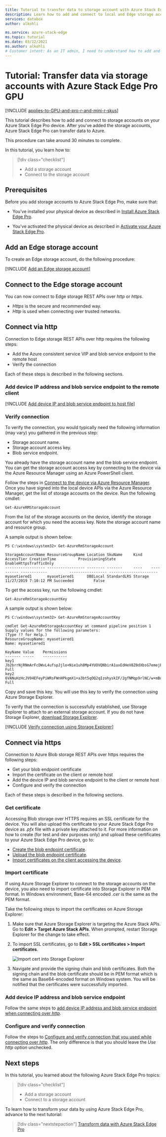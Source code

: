 ```yaml
---
title: Tutorial to transfer data to storage account with Azure Stack Edge Pro GPU| Microsoft Docs
description: Learn how to add and connect to local and Edge storage accounts on Azure Stack Edge Pro GPU device.
services: databox
author: alkohli

ms.service: azure-stack-edge
ms.topic: tutorial
ms.date: 03/12/2021
ms.author: alkohli
# Customer intent: As an IT admin, I need to understand how to add and connect to storage accounts on Azure Stack Edge Pro so I can use it to transfer data to Azure.
---
```

# Tutorial: Transfer data via storage accounts with Azure Stack Edge Pro GPU 

[!INCLUDE [applies-to-GPU-and-pro-r-and-mini-r-skus](../../includes/azure-stack-edge-applies-to-gpu-pro-r-mini-r-sku.md)]

This tutorial describes how to add and connect to storage accounts on your Azure Stack Edge Pro device. After you've added the storage accounts, Azure Stack Edge Pro can transfer data to Azure.

This procedure can take around 30 minutes to complete.

In this tutorial, you learn how to:

> [!div class="checklist"]
> * Add a storage account
> * Connect to the storage account

 
## Prerequisites

Before you add storage accounts to Azure Stack Edge Pro, make sure that:

- You've installed your physical device as described in [Install Azure Stack Edge Pro](azure-stack-edge-gpu-deploy-install.md).

- You've activated the physical device as described in [Activate your Azure Stack Edge Pro](azure-stack-edge-gpu-deploy-activate.md).


## Add an Edge storage account

To create an Edge storage account, do the following procedure:

[!INCLUDE [Add an Edge storage account](../../includes/azure-stack-edge-gateway-add-storage-account.md)]


## Connect to the Edge storage account

You can now connect to Edge storage REST APIs over *http* or *https*.

- *Https* is the secure and recommended way.
- *Http* is used when connecting over trusted networks.

## Connect via http

Connection to Edge storage REST APIs over http requires the following steps:

- Add the Azure consistent service VIP and blob service endpoint to the remote host
- Verify the connection 

Each of these steps is described in the following sections.

### Add device IP address and blob service endpoint to the remote client

[!INCLUDE [Add device IP and blob service endpoint to host file](../../includes/azure-stack-edge-gateway-add-device-ip-address-blob-service-endpoint.md)]


### Verify connection

To verify the connection, you would typically need the following information (may vary) you gathered in the previous step:

- Storage account name.
- Storage account access key.
- Blob service endpoint.

You already have the storage account name and the blob service endpoint. You can get the storage account access key by connecting to the device via the Azure Resource Manager using an Azure PowerShell client.

Follow the steps in [Connect to the device via Azure Resource Manager](azure-stack-edge-gpu-connect-resource-manager.md). Once you have signed into the local device APIs via the Azure Resource Manager, get the list of storage accounts on the device. Run the following cmdlet:

`Get-AzureRMStorageAccount`

From the list of the storage accounts on the device, identify the storage account for which you need the access key. Note the storage account name and resource group.

A sample output is shown below:

```azurepowershell
PS C:\windows\system32> Get-AzureRmStorageAccount

StorageAccountName ResourceGroupName Location SkuName     Kind    AccessTier CreationTime          ProvisioningState EnableHttpsTrafficOnly
------------------ ----------------- -------- -------     ----    ---------- ------------          ----------------- ----------------------
myasetiered1       myasetiered1      DBELocal StandardLRS Storage            11/27/2019 7:10:12 PM Succeeded         False
```

To get the access key, run the following cmdlet:

`Get-AzureRmStorageAccountKey`

A sample output is shown below:

```azurepowershell
PS C:\windows\system32> Get-AzureRmStorageAccountKey

cmdlet Get-AzureRmStorageAccountKey at command pipeline position 1
Supply values for the following parameters:
(Type !? for Help.)
ResourceGroupName: myasetiered1
Name: myasetiered1

KeyName Value    Permissions                                                                                
------- -----    -----------                                                                                
key1    Jb2brrNjRNmArFcDWvL4ufspJjlo+Nie1uh8Mp4YUOVQNbirA1uxEdHeV8Z0dXbsG7emejFWI9hxyR1T93ZncA==        Full
key2    6VANuHzHcJV04EFeyPiWRsFWnHPkgmX1+a3bt5qOQ2qIzohyskIF/2gfNMqp9rlNC/w+mBqQ2mI42QgoJSmavg==        Full
```

Copy and save this key. You will use this key to verify the connection using Azure Storage Explorer.

To verify that the connection is successfully established, use Storage Explorer to attach to an external storage account. If you do not have Storage Explorer, [download Storage Explorer](https://go.microsoft.com/fwlink/?LinkId=708343&clcid=0x409).

[!INCLUDE [Verify connection using Storage Explorer](../../includes/azure-stack-edge-gateway-verify-connection-storage-explorer.md)]


## Connect via https

Connection to Azure Blob storage REST APIs over https requires the following steps:

- Get your blob endpoint certificate
- Import the certificate on the client or remote host
- Add the device IP and blob service endpoint to the client or remote host
- Configure and verify the connection

Each of these steps is described in the following sections.

### Get certificate

Accessing Blob storage over HTTPS requires an SSL certificate for the device. You will also upload this certificate to your Azure Stack Edge Pro device as *.pfx* file with a private key attached to it. For more information on how to create (for test and dev purposes only) and upload these certificates to your Azure Stack Edge Pro device, go to:

- [Create the blob endpoint certificate](azure-stack-edge-gpu-create-certificates-powershell.md#create-certificates).
- [Upload the blob endpoint certificate](azure-stack-edge-gpu-manage-certificates.md#upload-certificates).
- [Import certificates on the client accessing the device](azure-stack-edge-gpu-manage-certificates.md#import-certificates-on-the-client-accessing-the-device).

### Import certificate

If using Azure Storage Explorer to connect to the storage accounts on the device, you also need to import certificate into Storage Explorer in PEM format. In Windows environment, Base-64 encoded *.cer* is the same as the PEM format.

Take the following steps to import the certificates on Azure Storage Explorer:

1. Make sure that Azure Storage Explorer is targeting the Azure Stack APIs. Go to **Edit > Target Azure Stack APIs**. When prompted, restart Storage Explorer for the change to take effect.

2. To import SSL certificates, go to **Edit > SSL certificates > Import certificates**.

  
   ![Import cert into Storage Explorer](./media/azure-stack-edge-gpu-deploy-add-storage-accounts/import-cert-storage-explorer-1.png) 

3. Navigate and provide the signing chain and blob certificates. Both the signing chain and the blob certificate should be in PEM format which is the same as Base64-encoded format on Windows system. You will be notified that the certificates were successfully imported.


### Add device IP address and blob service endpoint

Follow the same steps to [add device IP address and blob service endpoint when connecting over *http*](#add-device-ip-address-and-blob-service-endpoint-to-the-remote-client).

### Configure and verify connection

Follow the steps to [Configure and verify connection that you used while connecting over *http*](#verify-connection). The only difference is that you should leave the *Use http option* unchecked.

## Next steps

In this tutorial, you learned about the following Azure Stack Edge Pro topics:

> [!div class="checklist"]
> * Add a storage account
> * Connect to a storage account

To learn how to transform your data by using Azure Stack Edge Pro, advance to the next tutorial:

> [!div class="nextstepaction"]
> [Transform data with Azure Stack Edge Pro](./azure-stack-edge-j-series-deploy-configure-compute.md)
